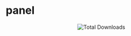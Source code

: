 # panel

<p align = "center">
    <a>
        <img alt="Total Downloads" src="https://img.shields.io/github/downloads/Elevatia/panel/total"/>
    </a>
</p>
